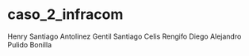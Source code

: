 # caso_2_infracom
Henry Santiago Antolinez Gentil
Santiago Celis Rengifo
Diego Alejandro Pulido Bonilla
